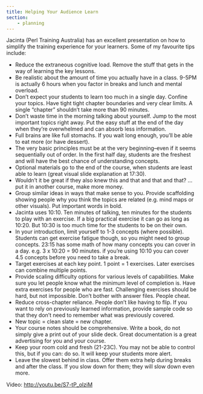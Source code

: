 ```yaml
---
title: Helping Your Audience Learn
section:
    - planning 
---
```


Jacinta (Perl Training Australia) has an excellent presentation on how to simplify the training experience for your learners. Some of my favourite tips include:

- Reduce the extraneous cognitive load. Remove the stuff that gets in the way of learning the key lessons.
- Be realistic about the amount of time you actually have in a class. 9-5PM is actually 6 hours when you factor in breaks and lunch and mental overload.
- Don’t expect your students to learn too much in a single day. Confine your topics. Have tight tight chapter boundaries and very clear limits. A single “chapter” shouldn’t take more than 90 minutes.
- Don’t waste time in the morning talking about yourself. Jump to the most important topics right away. Put the easy stuff at the end of the day when they’re overwhelmed and can absorb less information.
- Full brains are like full stomachs. If you wait long enough, you’ll be able to eat more (or have dessert).
- The very basic principles must be at the very beginning–even if it seems sequentially out of order. In the first half day, students are the freshest and will have the best chance of understanding concepts.
- Optional materials go to the end of the course, when students are least able to learn (great visual slide explanation at 17:30).
- Wouldn’t it be great if they also knew this and that and that and that? …put it in another course, make more money.
- Group similar ideas in ways that make sense to you. Provide scaffolding showing people why you think the topics are related (e.g. mind maps or other visuals). Put important words in bold.
- Jacinta uses 10:10. Ten minutes of talking, ten minutes for the students to play with an exercise. If a big practical exercise it can go as long as 10:20. But 10:30 is too much time for the students to be on their own.
- In your introduction, limit yourself to 1-3 concepts (where possible). Students can get exercise fatigue though, so  you might need to group concepts. 23:15 has some math of how many concepts you can cover in a day. e.g. 3 x 10:20 = 90 minutes. if you’re using 10:10 you can cover 4.5 concepts before you need to take a break.
- Target exercises at each key point. 1 point = 1 exercises. Later exercises can combine multiple points.
- Provide scaling difficulty options for various levels of capabilities. Make sure you let people know what the minimum level of completion is. Have extra exercises for people who are fast. Challenging exercises should be hard, but not impossible. Don’t bother with answer files. People cheat.
- Reduce cross-chapter reliance. People don’t like having to flip. If you want to rely on previously learned information, provide sample code so that they don’t need to remember what was previously covered.
- New topic = clean slate = new chapter.
- Your course notes should be comprehensive. Write a book, do not simply give a print out of your slide deck. Great documentation is a great advertising for you and your course.
- Keep your room cold and fresh (21-23C). You may not be able to control this, but if you can: do so. It will keep your students more alert.
- Leave the slowest behind in class. Offer them extra help during breaks and after the class. If you slow down for them; they will slow down even more.

Video: http://youtu.be/S7-tP_olziM
